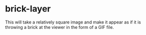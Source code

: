# brick-layer
This will take a relatively square image and make it appear as if it is throwing a brick at the viewer in the form of a GIF file.
